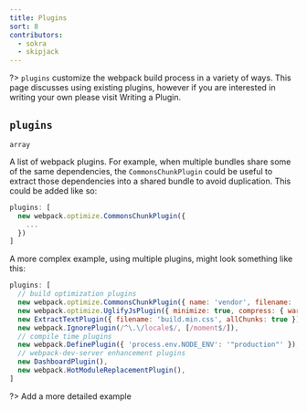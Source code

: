 ```yaml
---
title: Plugins
sort: 8
contributors:
  - sokra
  - skipjack
---
```


?> `plugins` customize the webpack build process in a variety of ways. This page discusses using existing plugins, however if you are interested in writing your own please visit Writing a Plugin.

## `plugins`

`array`

A list of webpack plugins. For example, when multiple bundles share some of the same dependencies, the `CommonsChunkPlugin` could be useful to extract those dependencies into a shared bundle to avoid duplication. This could be added like so:

```js
plugins: [
  new webpack.optimize.CommonsChunkPlugin({
    ...
  })
]
```

A more complex example, using multiple plugins, might look something like this:
```js
plugins: [
  // build optimization plugins
  new webpack.optimize.CommonsChunkPlugin({ name: 'vendor', filename: 'vendor-[hash].min.js' }),
  new webpack.optimize.UglifyJsPlugin({ minimize: true, compress: { warnings: false, drop_console: false } }),
  new ExtractTextPlugin({ filename: 'build.min.css', allChunks: true }),
  new webpack.IgnorePlugin(/^\.\/locale$/, [/moment$/]),
  // compile time plugins
  new webpack.DefinePlugin({ 'process.env.NODE_ENV': '"production"' }),
  // webpack-dev-server enhancement plugins
  new DashboardPlugin(),
  new webpack.HotModuleReplacementPlugin(),
]
```      
?> Add a more detailed example
